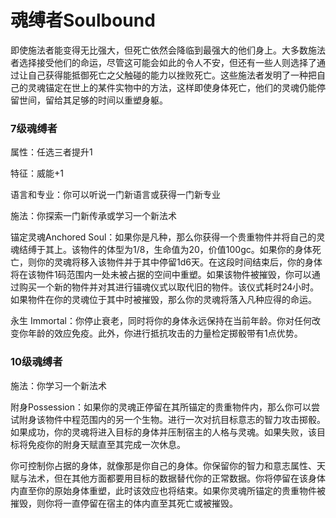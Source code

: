 # 魂缚者Soulbound

即使施法者能变得无比强大，但死亡依然会降临到最强大的他们身上。大多数施法者选择接受他们的命运，尽管这可能会如此的令人不安，但还有一些人则选择了通过让自己获得能抵御死亡之父触碰的能力以挫败死亡。这些施法者发明了一种把自己的灵魂锚定在世上的某件实物中的方法，这样即使身体死亡，他们的灵魂仍能停留世间，留给其足够的时间以重塑身躯。

### 7级魂缚者

属性：任选三者提升1

特征：威能+1

语言和专业：你可以听说一门新语言或获得一门新专业

施法：你探索一门新传承或学习一个新法术

锚定灵魂Anchored
Soul：如果你是凡种，那么你获得一个贵重物件并将自己的灵魂结缚于其上。该物件的体型为1/8，生命值为20，价值100gc。如果你的身体死亡，则你的灵魂将移入该物件并于其中停留1d6天。在这段时间结束后，你的身体将在该物件1码范围内一处未被占据的空间中重塑。如果该物件被摧毁，你可以通过购买一个新的物件并对其进行锚魂仪式以取代旧的物件。该仪式耗时24小时。如果物件在你的灵魂位于其中时被摧毁，那么你的灵魂将落入凡种应得的命运。

永生
Immortal：你停止衰老，同时将你的身体永远保持在当前年龄。你对任何改变你年龄的效应免疫。此外，你进行抵抗攻击的力量检定掷骰带有1点优势。

### 10级魂缚者

施法：你学习一个新法术

附身Possession：如果你的灵魂正停留在其所锚定的贵重物件内，那么你可以尝试附身该物件中程范围内的另一个生物。进行一次对抗目标意志的智力攻击掷骰。如果成功，你的灵魂将进入目标的身体并压制宿主的人格与灵魂。如果失败，该目标将免疫你的附身天赋直至其完成一次休息。

你可控制你占据的身体，就像那是你自己的身体。你保留你的智力和意志属性、天赋与法术，但在其他方面都要用目标的数据替代你的正常数据。你将停留在该身体内直至你的原始身体重塑，此时该效应也将结束。如果你灵魂所锚定的贵重物件被摧毁，则你将一直停留在宿主的体内直至其死亡或被摧毁。
